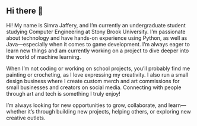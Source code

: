 ## Hi there 👋

<!--
**simrajaf/simrajaf** is a ✨ _special_ ✨ repository because its `README.md` (this file) appears on your GitHub profile.

---


Let me know if you want this tailored for a specific platform or need any more details added!
Here are some ideas to get you started:

- 🔭 I’m currently working on ...
- 🌱 I’m currently learning ...
- 👯 I’m looking to collaborate on ...
- 🤔 I’m looking for help with ...
- 💬 Ask me about ...
- 📫 How to reach me: ...
- 😄 Pronouns: ...
- ⚡ Fun fact: ...
-->

Hi! My name is Simra Jaffery, and I’m currently an undergraduate student studying Computer Engineering at Stony Brook University. I’m passionate about technology and have hands-on experience using Python, as well as Java—especially when it comes to game development. I’m always eager to learn new things and am currently working on a project to dive deeper into the world of machine learning.

When I’m not coding or working on school projects, you’ll probably find me painting or crocheting, as I love expressing my creativity. I also run a small design business where I create custom merch and art commissions for small businesses and creators on social media. Connecting with people through art and tech is something I truly enjoy!

I’m always looking for new opportunities to grow, collaborate, and learn—whether it’s through building new projects, helping others, or exploring new creative outlets.

